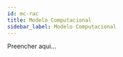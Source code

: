 ```yaml
---
id: mc-rac
title: Modelo Computacional
sidebar_label: Modelo Computacional
---
```


Preencher aqui...